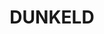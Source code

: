 ---
facts:
- Dunkeld is a locality in the Southern Highlands of New South Wales, Australia.
- It is located within the Wingecarribee Shire local government area.
- Dunkeld is situated near the town of Moss Vale.
- The area is known for its rural landscapes and scenic beauty.
- Dunkeld's name is believed to be derived from Dunkeld in Scotland.
- The locality is primarily residential with some agricultural activity.
- Dunkeld experiences a temperate climate with four distinct seasons.
- The area is part of the traditional lands of the Gundungurra people.
- Dunkeld is within commuting distance of larger centres like Bowral and Mittagong.
- The community is known for its peaceful and quiet atmosphere.
historical_events: []
lastmod: '2025-04-11T09:17:40+00:00'
latitude: -33.820797
layout: suburb
longitude: 149.474401
notable_people: []
postcode: '2795'
state: NSW
title: DUNKELD
tourist_locations:
- name: Moss Vale Golf Club
- name: Bradman Museum & International Cricket Hall of Fame
  url: https://www.bradman.com.au/
- name: Fitzroy Falls
  url: https://www.nationalparks.nsw.gov.au/visit-a-park/parks/morton-national-park/visitor-info
url: /nsw/dunkeld/
---
